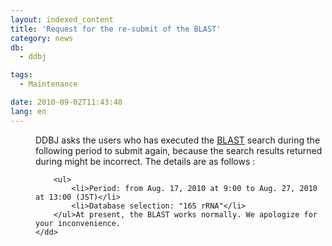 ```yaml
---
layout: indexed_content
title: 'Request for the re-submit of the BLAST'
category: news
db:
  - ddbj

tags:
  - Maintenance

date: 2010-09-02T11:43:48
lang: en
---
```


<dl>
    <dd>DDBJ asks the users who has executed the <a href="http://blast.ddbj.nig.ac.jp/top-e.html">BLAST</a> search during the following period to submit again, because the search results returned during might be incorrect. The details are as follows :

        <ul>
            <li>Period: from Aug. 17, 2010 at 9:00 to Aug. 27, 2010 at 13:00 (JST)</li>
            <li>Database selection: "16S rRNA"</li>
        </ul>At present, the BLAST works normally. We apologize for your inconvenience.
    </dd>
</dl>
